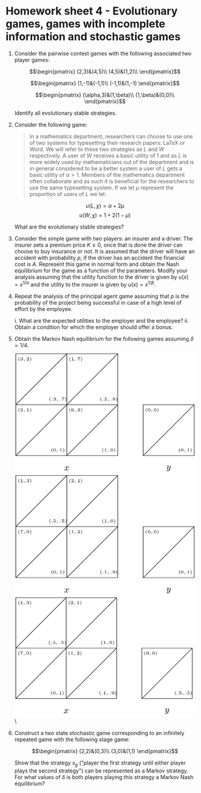 # Homework sheet 4 - Evolutionary games, games with incomplete information and stochastic games


1. Consider the pairwise contest games with the following associated two player games:

    $$\begin{pmatrix}
    (2,3)&(4,5)\\
    (4,5)&(1,2)\\
    \end{pmatrix}$$

    $$\begin{pmatrix}
    (1,-1)&(-1,1)\\
    (-1,1)&(1,-1)
    \end{pmatrix}$$

    $$\begin{pmatrix}
    (\alpha,3)&(1,\beta)\\
    (1,\beta)&(0,0)\\
    \end{pmatrix}$$

    Identify all evolutionary stable strategies.


2. Consider the following game:

    > In a mathematics department, researchers can choose to use one of two systems for typesetting their research papers: LaTeX or Word. We will refer to these two strategies as $L$ and $W$ respectively. A user of $W$ receives a basic utility of 1 and as $L$ is more widely used by mathematicians out of the department and is in general considered to be a better system a user of $L$ gets a basic utility of $\alpha > 1$. Members of the mathematics department often collaborate and as such it is beneficial for the researchers to use the same typesetting system. If we let $\mu$ represent the proportion of users of $L$ we let:

    $$u(L,\chi)=\alpha+2\mu$$
    $$u(W,\chi)=1+2(1-\mu)$$

    What are the evolutionary stable strategies?

3. Consider the simple game with two players: an insurer and a driver. The insurer sets a premium price $K\geq 0$, once that is done the driver can choose to buy insurance or not. It is assumed that the driver will have an accident with probability $p$, if the driver has an accident the financial cost is $A$. Represent this game in normal form and obtain the Nash equilibrium for the game as a function of the parameters. Modify your analysis assuming that the utility function to the driver is given by $u(x)=x^{1/\alpha}$ and the utility to the insurer is given by $u(x)=x^{1/\beta}$.

4. Repeat the analysis of the principal agent game assuming that $p$ is the probability of the project being successful in case of a high level of effort by the employee.

    i. What are the expected utilities to the employer and the employee?
    ii. Obtain a condition for which the employer should offer a bonus.

5. Obtain the Markov Nash equilibrium for the following games assuming $\delta=1/4$.

    ![](images/E04-img01.png)\
    ![](images/E04-img02.png)\
    ![](images/E04-img03.png)\

6. Construct a two state stochastic game corresponding to an infinitely repeated game with the following stage game:

    $$\begin{pmatrix}
    (2,2)&(0,3)\\
    (3,0)&(1,1)
    \end{pmatrix}$$

    Show that the strategy $s_g$ ("player the first strategy until either player plays the second strategy") can be represented as a Markov strategy. For what values of $\delta$ is both players playing this strategy a Markov Nash equilibrium?
